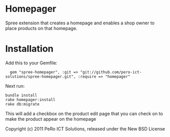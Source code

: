 Homepager
=========

Spree extension that creates a homepage and enables a shop owner to place products on that homepage.

Installation
============

Add this to your Gemfile:

      gem "spree-homepager", :git => "git://github.com/pero-ict-solutions/spree-homepager.git", :require => "homepager"  

Next run:

    bundle install
    rake homepager:install  
    rake db:migrate  

This will add a checkbox on the product edit page that you can check on to make the product appear on the homepage

Copyright (c) 2011 PeRo ICT Solutions, released under the New BSD License
